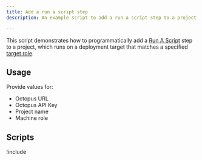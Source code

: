 ```yaml
---
title: Add a run a script step
description: An example script to add a run a script step to a project.

---
```


This script demonstrates how to programmatically add a [Run A Script](/docs/deployment-examples/custom-scripts/run-a-script-step.md) step to a project, which runs on a deployment target that matches a specified [target role](/docs/infrastructure/deployment-targets/index.md#target-roles).

## Usage

Provide values for:

- Octopus URL
- Octopus API Key
- Project name
- Machine role

## Scripts

!include <create-script-step-scripts>
